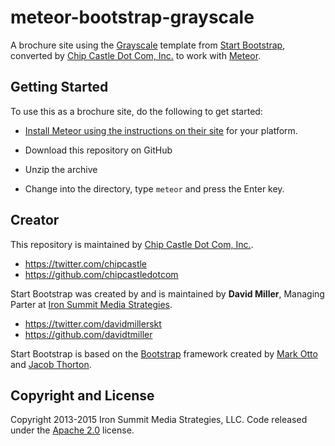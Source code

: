 # meteor-bootstrap-grayscale

A brochure site using the 
[Grayscale](http://startbootstrap.com/template-overviews/grayscale/) template from [Start Bootstrap](http://startbootstrap.com/), converted by [Chip Castle Dot Com, Inc.](http://chipcastle.com) to work with [Meteor](http://meteor.com).

## Getting Started

To use this as a brochure site, do the following to get started:
* [Install Meteor using the instructions on their
  site](https://www.meteor.com/install) for your platform.

* Download this repository on GitHub

* Unzip the archive

* Change into the directory, type `meteor` and press the Enter key.


## Creator

This repository is maintained by [Chip Castle Dot Com,
Inc.](http://chipcastle.com). 

* https://twitter.com/chipcastle
* https://github.com/chipcastledotcom

Start Bootstrap was created by and is maintained by **David Miller**, Managing Parter at [Iron Summit Media Strategies](http://www.ironsummitmedia.com/).

* https://twitter.com/davidmillerskt
* https://github.com/davidtmiller

Start Bootstrap is based on the [Bootstrap](http://getbootstrap.com/) framework created by [Mark Otto](https://twitter.com/mdo) and [Jacob Thorton](https://twitter.com/fat).

## Copyright and License

Copyright 2013-2015 Iron Summit Media Strategies, LLC. Code released under the [Apache 2.0](https://github.com/IronSummitMedia/startbootstrap-grayscale/blob/gh-pages/LICENSE) license.
